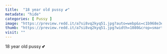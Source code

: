 ```yaml
---
title:  "18 year old pussy 💕"
metadate: "hide"
categories: [ Pussy ]
image: "https://preview.redd.it/a7si8vq2kyq51.jpg?auto=webp&s=c1b968e3e63969f8cd0f456b8a6ca806a41088d6"
thumb: "https://preview.redd.it/a7si8vq2kyq51.jpg?width=1080&crop=smart&auto=webp&s=6702f71481e9499284d6694d629be8ff97227774"
visit: ""
---
```

18 year old pussy 💕
